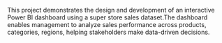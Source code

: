 This project demonstrates the design and development of an interactive Power BI dashboard using a super store sales dataset.The dashboard enables management to analyze sales performance across products, categories, regions, helping stakeholders make data-driven decisions.
